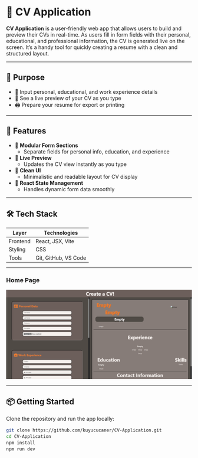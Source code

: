 # 📄 CV Application

**CV Application** is a user-friendly web app that allows users to build and preview their CVs in real-time. As users fill in form fields with their personal, educational, and professional information, the CV is generated live on the screen. It’s a handy tool for quickly creating a resume with a clean and structured layout.

---

## 🎯 Purpose

- 👤 Input personal, educational, and work experience details
- 🧾 See a live preview of your CV as you type
- 🖨️ Prepare your resume for export or printing

---

## 🚀 Features

- 🧩 **Modular Form Sections**
  - Separate fields for personal info, education, and experience
- 🔄 **Live Preview**
  - Updates the CV view instantly as you type
- 🎨 **Clean UI**
  - Minimalistic and readable layout for CV display
- 🧠 **React State Management**
  - Handles dynamic form data smoothly

---

## 🛠️ Tech Stack

| Layer         | Technologies         |
|---------------|----------------------|
| Frontend      | React, JSX, Vite     |
| Styling       | CSS                  |
| Tools         | Git, GitHub, VS Code |

---


###  Home Page
<img src="./assets/home.png" width="600"/>


---
## 📦 Getting Started

Clone the repository and run the app locally:

```bash
git clone https://github.com/kuyucucaner/CV-Application.git
cd CV-Application
npm install
npm run dev
